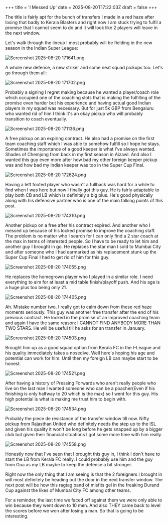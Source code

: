 +++
title = 'I Messed Up'
date = 2025-08-20T17:22:03Z
draft = false
+++

The title is fairly apt for the bunch of transfers I made in a red haze after losing that badly to Kerala Blasters and right now I am stuck trying to fulfil a promise that I cannot seem to do and it will look like 2 players will leave in the next window.

Let's walk through the lineup I most probably will be fielding in the new season in the Indian Super League:

![Screenshot 2025-08-20 171641.png](/india-2-manchester/images/Screenshot%202025-08-20%20171641.png)

A whole new defense, a new striker and some neat squad pickups too. Let's go through them all:

![Screenshot 2025-08-20 171702.png](/india-2-manchester/images/Screenshot%202025-08-20%20171702.png)

Probably a signing I regret making because he wanted a player/coach role which occupied one of the coaching slots that is making the fulfilling of the promise even harder but his experience and having actual good Indian players in my squad was necessary. But for just 5k GBP from Bengaluru who wanted rid of him I think it's an okay pickup who will probably transition to coach eventually.

![Screenshot 2025-08-20 171136.png](/india-2-manchester/images/Screenshot%202025-08-20%20171136.png)

A free pickup on an expiring contract. He also had a promise on the first team coaching staff which I was able to somehow fulfill so I hope he stays. Sometimes the importance of a good keeper is what I've always wanted. Shades of Chemjong from back in my first season in Aizawl. And also I wanted this guy even more after how bad my other foreign keeper pickup was and how bad my Indian keeper was too in the Super Cup Final.

![Screenshot 2025-08-20 172624.png](/india-2-manchester/images/Screenshot%202025-08-20%20172624.png)

Having a left footed player who wasn't a fullback was hard for a while to find when I was here but now I finally got this guy. He is fairly adaptable to play both CB and LB which is definitely a big plus. He's good physically along with his defensive partner who is one of the main talking points of this post.

![Screenshot 2025-08-20 174310.png](/india-2-manchester/images/Screenshot%202025-08-20%20174310.png)

Another pickup on a free after his contract expired. And another who I messed up because of his locked promise to improve the coaching staff. The problem is no matter who I search for I can only find a 2 star coach at the max in terms of interested people. So I have to be ready to let him and another guy I brought in go. He replaces the star man I sold to Mumbai City and after someone who I had earmarked as his replacement stunk up the Super Cup Final I had to get rid of him for this guy.

![Screenshot 2025-08-20 174055.png](/india-2-manchester/images/Screenshot%202025-08-20%20174055.png)

He replaces the homegrown player who I played in a similar role. I need everything to aim for at least a mid table finish/playoff push. And his age is a huge plus too being only 21.

![Screenshot 2025-08-20 174405.png](/india-2-manchester/images/Screenshot%202025-08-20%20174405.png)

Ah. Mistake number two. I really got to calm down from these red haze moments seriously. This guy was another free transfer after the end of his previous contract. He locked in the promise of an improved coaching team and again I have the same reason: I CANNOT FIND ANYBODY MORE THAN TWO STARS. He will be useful till he asks for an transfer in January.

![Screenshot 2025-08-20 174503.png](/india-2-manchester/images/Screenshot%202025-08-20%20174503.png)

Brought him up as a good squad option from Kerala FC in the I-League and his quality immediately takes a nosedive. Well here's hoping his age and potential can work for him. Until then my foreign LB can maybe start to be honest.

![Screenshot 2025-08-20 174521.png](/india-2-manchester/images/Screenshot%202025-08-20%20174521.png)

After having a history of Pressing Forwards who aren't really people who live on the last man I wanted someone who can be a poacher(Even if his finishing is only halfway to 20 which is the max) so I went for this guy. His high potential is what is making me trust him to begin with.

![Screenshot 2025-08-20 174534.png](/india-2-manchester/images/Screenshot%202025-08-20%20174534.png)

Probably the piece de resistance of the transfer window till now. Nifty pickup from Rajasthan United who definitely needs the step up to the ISL and given his quality it won't be long before he gets snapped up by a bigger club but given their financial situations I got some more time with him really.

![Screenshot 2025-08-20 174558.png](/india-2-manchester/images/Screenshot%202025-08-20%20174558.png)

Honestly now that I've seen that I brought this guy in, I think I don't have to start the LB from Kerala FC really. I could probably use him and the guy from Goa as my LB maybe to keep the defense a bit stronger.

Right now the only thing that I am seeing is that the 2 foreigners I brought in will most definitely be heading out the door in the next transfer window. The next post will be how this ragtag band of misfits gel in the freaking Durand Cup against the likes of Mumbai City FC among other teams.

For a reminder, the last time we faced off against them we were only able to win because they went down to 10 men. And also THEY came back to level the scores before we won after losing a man. So that is going to be interesting.
